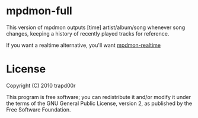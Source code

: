 mpdmon-full
===========
This version of mpdmon outputs [time] artist/album/song whenever song
changes, keeping a history of recently played tracks for reference.

If you want a realtime alternative, you'll want [mpdmon-realtime][1]

[1]:http://github.com/trapd00r/mpdmon-realtime "mpdmon-full"

License
=======
Copyright (C) 2010 trapd00r

This program is free software; you can redistribute it and/or modify it under
the terms of the GNU General Public License, version 2, as published by the
Free Software Foundation.
